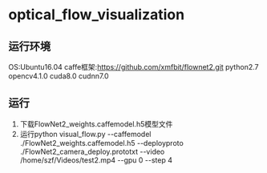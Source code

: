# optical_flow_visualization
## 运行环境
OS:Ubuntu16.04
caffe框架:https://github.com/xmfbit/flownet2.git
python2.7
opencv4.1.0
cuda8.0
cudnn7.0

## 运行
1. 下载FlowNet2_weights.caffemodel.h5模型文件
2. 运行python visual_flow.py --caffemodel ./FlowNet2_weights.caffemodel.h5 --deployproto ./FlowNet2_camera_deploy.prototxt --video /home/szf/Videos/test2.mp4 --gpu 0 --step 4

